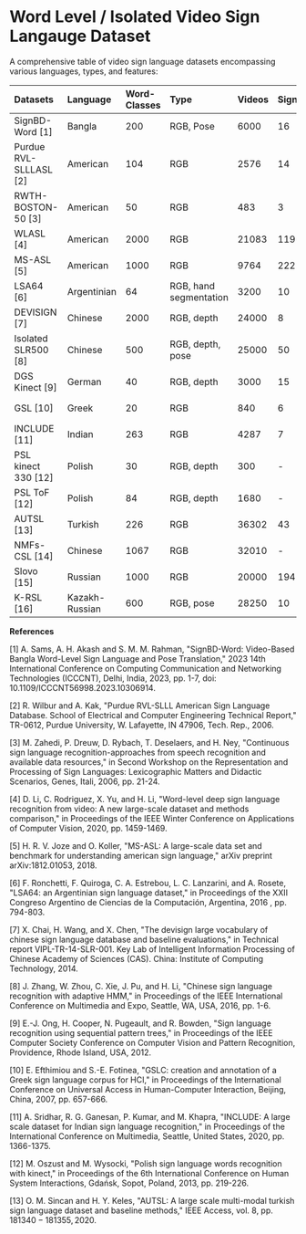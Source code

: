 # Word Level / Isolated Video Sign Langauge Dataset 

A comprehensive table of video sign language datasets encompassing various languages, types, and features:

| Datasets | Language | Word-Classes | Type | Videos | Signers | Availibility | Dataset link |
| :--- | :--- | :--- | :--- | :--- | :--- | :--- | :--- |
| SignBD-Word [1] | Bangla | 200 | RGB, Pose | 6000 | 16 | Public | [Link to Dataset](https://sites.google.com/view/signbd-word/dataset)
| Purdue RVL-SLLLASL [2]| American | 104 | RGB | 2576 | 14 | Public | [Link to Dataset](https://engineering.purdue.edu/RVL/Database/ASL/asl-database-front.htm)
| RWTH-BOSTON-50 [3] | American | 50 | RGB | 483 | 3 | Public | [Link to Dataset](https://www-i6.informatik.rwth-aachen.de/aslr/database-rwth-boston-50.php) 
| WLASL [4] | American | 2000 | RGB | 21083 | 119 | Public | [Link to Dataset](https://dxli94.github.io/WLASL/)
| MS-ASL [5] | American| 1000 | RGB | 9764 | 222 |Public | [Link to Dataset](https://www.microsoft.com/en-us/research/project/ms-asl/downloads/) 
| LSA64 [6] | Argentinian | 64 | RGB, hand segmentation | 3200 | 10 |Public | [Link to Dataset](https://facundoq.github.io/datasets/lsa64/) 
| DEVISIGN [7] | Chinese | 2000 | RGB, depth | 24000 | 8 | Public | [Link to Dataset](https://vipl.ict.ac.cn/homepage/ksl/data.html) 
| Isolated SLR500 [8] | Chinese | 500 | RGB, depth, pose | 25000 | 50 | Public | [Link to Dataset](http://home.ustc.edu.cn/~hagjie/) 
| DGS Kinect [9] | German | 40 | RGB, depth | 3000 | 15 | Public | [Link to Dataset](https://www.cvssp.org/data/KinectSign/webpages/downloads.html) 
| GSL [10] | Greek | 20 | RGB | 840 | 6 | Public | [Link to Dataset](https://paperswithcode.com/dataset/gsl) 
| INCLUDE [11] | Indian | 263 | RGB | 4287 | 7 | Public | [Link to Dataset](https://zenodo.org/records/4010759) 
| PSL kinect 330 [12] | Polish | 30 | RGB, depth | 300 | - | Public | [Link to Dataset](https://vision.kia.prz.edu.pl/dynamickinect.php)
| PSL ToF [12] | Polish | 84 | RGB, depth | 1680 | - | Public | [Link to Dataset](https://vision.kia.prz.edu.pl/dynamictof.php) 
| AUTSL [13] | Turkish | 226 | RGB | 36302 | 43  | Public | [Link to Dataset](https://cvml.ankara.edu.tr/datasets/) 
| NMFs-CSL [14] | Chinese | 1067 | RGB | 32010 | - | Public | [Link to Dataset](https://ustc-slr.github.io/datasets/2020_nmfs_csl/) 
| Slovo [15] | Russian | 1000 | RGB | 20000 | 194  | Public | [Link to Dataset](https://github.com/hukenovs/slovo) 
| K-RSL [16] | Kazakh-Russian | 600| RGB, pose | 28250 | 10 | Public | [Link to Dataset](https://krslproject.github.io/krsl20/) 




**References**

[1] A. Sams, A. H. Akash and S. M. M. Rahman, "SignBD-Word: Video-Based Bangla Word-Level Sign Language and Pose Translation," 2023 14th International Conference on Computing Communication and Networking Technologies (ICCCNT), Delhi, India, 2023, pp. 1-7, doi: 10.1109/ICCCNT56998.2023.10306914.

[2] R. Wilbur and A. Kak, "Purdue RVL-SLLL American Sign Language Database. School of Electrical and Computer Engineering Technical Report," TR-0612, Purdue University, W. Lafayette, IN 47906, Tech. Rep., 2006.

[3] M. Zahedi, P. Dreuw, D. Rybach, T. Deselaers, and H. Ney, "Continuous sign language recognition-approaches from speech recognition and available data resources," in Second Workshop on the Representation and Processing of Sign Languages: Lexicographic Matters and Didactic Scenarios, Genes, Itali, 2006, pp. 21-24.

[4] D. Li, C. Rodriguez, X. Yu, and H. Li, "Word-level deep sign language recognition from video: A new large-scale dataset and methods comparison," in Proceedings of the IEEE Winter Conference on Applications of Computer Vision, 2020, pp. 1459-1469.

[5] H. R. V. Joze and O. Koller, "MS-ASL: A large-scale data set and benchmark for understanding american sign language," arXiv preprint arXiv:1812.01053, 2018.

[6] F. Ronchetti, F. Quiroga, C. A. Estrebou, L. C. Lanzarini, and A. Rosete, "LSA64: an Argentinian sign language dataset," in Proceedings of the XXII Congreso Argentino de Ciencias de la Computación, Argentina, 2016 , pp. 794-803.

[7] X. Chai, H. Wang, and X. Chen, "The devisign large vocabulary of chinese sign language database and baseline evaluations," in Technical report VIPL-TR-14-SLR-001. Key Lab of Intelligent Information Processing of Chinese Academy of Sciences (CAS). China: Institute of Computing Technology, 2014.

[8] J. Zhang, W. Zhou, C. Xie, J. Pu, and H. Li, "Chinese sign language recognition with adaptive HMM," in Proceedings of the IEEE International Conference on Multimedia and Expo, Seattle, WA, USA, 2016, pp. 1-6.

[9] E.-J. Ong, H. Cooper, N. Pugeault, and R. Bowden, "Sign language recognition using sequential pattern trees," in Proceedings of the IEEE Computer Society Conference on Computer Vision and Pattern Recognition, Providence, Rhode Island, USA, 2012.

[10] E. Efthimiou and S.-E. Fotinea, "GSLC: creation and annotation of a Greek sign language corpus for HCI," in Proceedings of the International Conference on Universal Access in Human-Computer Interaction, Beijing, China, 2007, pp. 657-666.

[11] A. Sridhar, R. G. Ganesan, P. Kumar, and M. Khapra, "INCLUDE: A large scale dataset for Indian sign language recognition," in Proceedings of the International Conference on Multimedia, Seattle, United States, 2020, pp. 1366-1375.

[12] M. Oszust and M. Wysocki, "Polish sign language words recognition with kinect," in Proceedings of the 6th International Conference on Human System Interactions, Gdańsk, Sopot, Poland, 2013, pp. 219-226.

[13] O. M. Sincan and H. Y. Keles, "AUTSL: A large scale multi-modal turkish sign language dataset and baseline methods," IEEE Access, vol. 8, pp. $181340-181355,2020$.

